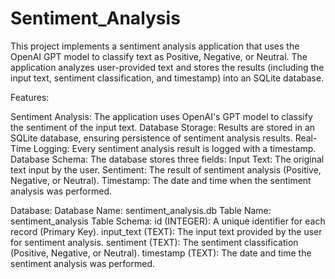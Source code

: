 # Sentiment_Analysis
This project implements a sentiment analysis application that uses the OpenAI GPT model to classify text as Positive, Negative, or Neutral. The application analyzes user-provided text and stores the results (including the input text, sentiment classification, and timestamp) into an SQLite database.

Features:

Sentiment Analysis: The application uses OpenAI's GPT model to classify the sentiment of the input text.
Database Storage: Results are stored in an SQLite database, ensuring persistence of sentiment analysis results.
Real-Time Logging: Every sentiment analysis result is logged with a timestamp.
Database Schema: The database stores three fields:
Input Text: The original text input by the user.
Sentiment: The result of sentiment analysis (Positive, Negative, or Neutral).
Timestamp: The date and time when the sentiment analysis was performed.

Database:
Database Name: sentiment_analysis.db
Table Name: sentiment_analysis
Table Schema:
id (INTEGER): A unique identifier for each record (Primary Key).
input_text (TEXT): The input text provided by the user for sentiment analysis.
sentiment (TEXT): The sentiment classification (Positive, Negative, or Neutral).
timestamp (TEXT): The date and time the sentiment analysis was performed.
